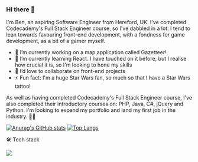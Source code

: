 ### Hi there 👋

I'm Ben, an aspiring Software Engineer from Hereford, UK. I've completed Codecademy's Full Stack Engineer course, so I've dabbled in a lot. I tend to lean towards favouring front-end development, with a fondness for game development, as a bit of a gamer myself.

- 🔭 I’m currently working on a map application called Gazetteer!
- 🌱 I’m currently learning React. I have touched on it before, but I realise how crucial it is, so I'm looking to hone my skills
- 👯 I’d love to collaborate on front-end projects
- ⚡ Fun fact: I'm a huge Star Wars fan, so much so that I have a Star Wars tattoo!

As well as having completed Codecademy's Full Stack Engineer course, I've also completed their introductory courses on: PHP, Java, C#, jQuery and Python. I'm looking to expand my portfolio and land my first job in the industry. 🏋️‍♂️

[![Anurag's GitHub stats](https://github-readme-stats.vercel.app/api?username=benmassey96&show_icons=true&theme=tokyonight)](https://github.com/anuraghazra/github-readme-stats) [![Top Langs](https://github-readme-stats.vercel.app/api/top-langs/?username=benmassey96&layout=compact&theme=tokyonight)](https://github.com/anuraghazra/github-readme-stats)

🛠️ Tech stack

![](https://img.shields.io/badge/HTML5-informational?style=flat&logo=html5&logoColor=white&color=E34F26)
